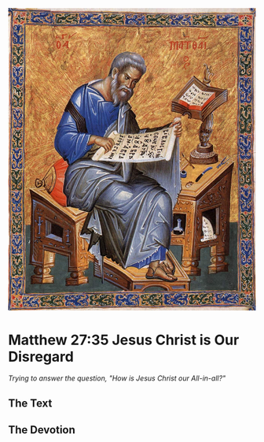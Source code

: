 <img class="intro-right" src="../images/art-matthew.jpg">

# Matthew 27:35 Jesus Christ is Our Disregard

*Trying to answer the question, "How is Jesus Christ our All-in-all?"*

## The Text

## The Devotion
